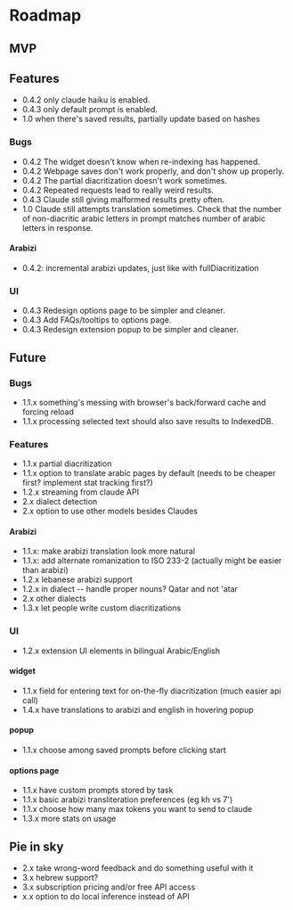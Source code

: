 # Roadmap

## MVP

## Features
- 0.4.2 only claude haiku is enabled.
- 0.4.3 only default prompt is enabled.
- 1.0 when there's saved results, partially update based on hashes

### Bugs
- 0.4.2 The widget doesn't know when re-indexing has happened.
- 0.4.2 Webpage saves don't work properly, and don't show up properly.
- 0.4.2 The partial diacritization doesn't work sometimes.
- 0.4.2 Repeated requests lead to really weird results.
- 0.4.3 Claude still giving malformed results pretty often.
- 1.0 Claude still attempts translation sometimes. Check that the number of non-diacritic arabic letters in prompt matches number of arabic letters in response.

#### Arabizi

- 0.4.2: incremental arabizi updates, just like with fullDiacritization

### UI

- 0.4.3 Redesign options page to be simpler and cleaner.
- 0.4.3 Add FAQs/tooltips to options page.
- 0.4.3 Redesign extension popup to be simpler and cleaner.

## Future

### Bugs

- 1.1.x something's messing with browser's back/forward cache and forcing reload
- 1.1.x processing selected text should also save results to IndexedDB.

### Features

- 1.1.x partial diacritization
- 1.1.x option to translate arabic pages by default (needs to be cheaper first? implement stat tracking first?)
- 1.2.x streaming from claude API
- 2.x dialect detection
- 2.x option to use other models besides Claudes

#### Arabizi
- 1.1.x: make arabizi translation look more natural
- 1.1.x: add alternate romanization to ISO 233-2 (actually might be easier than arabizi)
- 1.2.x lebanese arabizi support
- 1.2.x in dialect -- handle proper nouns? Qatar and not 'atar
- 2.x other dialects
- 1.3.x let people write custom diacritizations

### UI

- 1.2.x extension UI elements in bilingual Arabic/English

#### widget

- 1.1.x field for entering text for on-the-fly diacritization (much easier api call)
- 1.4.x have translations to arabizi and english in hovering popup

#### popup

- 1.1.x choose among saved prompts before clicking start

#### options page

- 1.1.x have custom prompts stored by task
- 1.1.x basic arabizi transliteration preferences (eg kh vs 7')
- 1.1.x choose how many max tokens you want to send to claude
- 1.3.x more stats on usage


## Pie in sky

- 2.x take wrong-word feedback and do something useful with it
- 3.x hebrew support?
- 3.x subscription pricing and/or free API access
- x.x option to do local inference instead of API